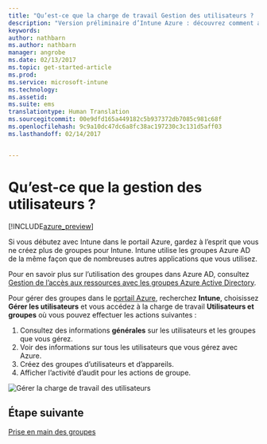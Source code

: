 ```yaml
---
title: "Qu’est-ce que la charge de travail Gestion des utilisateurs ? | Version préliminaire d’Intune Azure | Microsoft Docs"
description: "Version préliminaire d’Intune Azure : découvrez comment afficher et gérer les utilisateurs à l’aide de Microsoft Intune et Azure."
keywords: 
author: nathbarn
ms.author: nathbarn
manager: angrobe
ms.date: 02/13/2017
ms.topic: get-started-article
ms.prod: 
ms.service: microsoft-intune
ms.technology: 
ms.assetid: 
ms.suite: ems
translationtype: Human Translation
ms.sourcegitcommit: 00e9dfd165a449182c5b937372db7085c981c68f
ms.openlocfilehash: 9c9a10dc47dc6a8fc38ac197230c3c131d5aff03
ms.lasthandoff: 02/14/2017


---
```


# <a name="what-is-user-management"></a>Qu’est-ce que la gestion des utilisateurs ?


[!INCLUDE[azure_preview](../includes/azure_preview.md)]

Si vous débutez avec Intune dans le portail Azure, gardez à l’esprit que vous ne créez plus de groupes pour Intune. Intune utilise les groupes Azure AD de la même façon que de nombreuses autres applications que vous utilisez.

Pour en savoir plus sur l’utilisation des groupes dans Azure AD, consultez [Gestion de l’accès aux ressources avec les groupes Azure Active Directory](https://docs.microsoft.com/en-us/azure/active-directory/active-directory-manage-groups).

Pour gérer des groupes dans le [portail Azure](https://portal.azure.com), recherchez **Intune**, choisissez **Gérer les utilisateurs** et vous accédez à la charge de travail **Utilisateurs et groupes** où vous pouvez effectuer les actions suivantes :

1. Consultez des informations **générales** sur les utilisateurs et les groupes que vous gérez.
2. Voir des informations sur tous les utilisateurs que vous gérez avec Azure.
3. Créez des groupes d’utilisateurs et d’appareils.
4. Afficher l’activité d’audit pour les actions de groupe.

![Gérer la charge de travail des utilisateurs](./media/manage-users.png)


## <a name="next-step"></a>Étape suivante

[Prise en main des groupes](/intune-azure/manage-users/get-started-with-groups)

